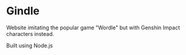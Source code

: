 # Gindle
Website imitating the popular game "Wordle" but with Genshin Impact characters instead.

Built using Node.js